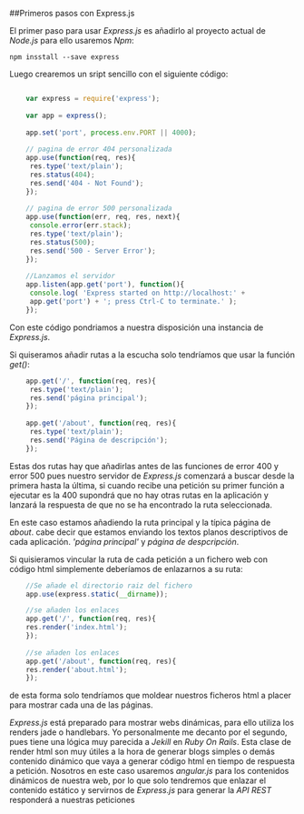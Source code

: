 ##Primeros pasos con Express.js

El primer paso para usar *Express.js* es añadirlo al proyecto actual de *Node.js* para ello usaremos *Npm*:

    npm insstall --save express

Luego crearemos un sript sencillo con el siguiente código:

```javascript

    var express = require('express');
    
    var app = express();
    
    app.set('port', process.env.PORT || 4000);
    
    // pagina de error 404 personalizada
    app.use(function(req, res){
     res.type('text/plain');
     res.status(404);
     res.send('404 - Not Found');
    });
    
    // pagina de error 500 personalizada
    app.use(function(err, req, res, next){
     console.error(err.stack);
     res.type('text/plain');
     res.status(500);
     res.send('500 - Server Error');
    });
    
    //Lanzamos el servidor
    app.listen(app.get('port'), function(){
     console.log( 'Express started on http://localhost:' +
     app.get('port') + '; press Ctrl-C to terminate.' );
    });

```

Con este código pondriamos a nuestra disposición una instancia de *Express.js*.

Si quiseramos añadir rutas a la escucha solo tendríamos que usar la función *get()*:

```javascript
    app.get('/', function(req, res){
     res.type('text/plain');
     res.send('página principal');
    });
    
    app.get('/about', function(req, res){
     res.type('text/plain');
     res.send('Página de descripción');
    }); 
```

Estas dos rutas hay que añadirlas antes de las funciones de error 400 y error 500 pues nuestro servidor de *Express.js* comenzará a buscar desde la primera hasta la última, si cuando recibe una petición su primer función a ejecutar es la 400 supondrá que no hay otras rutas en la aplicación y lanzará la respuesta de que no se ha encontrado la ruta seleccionada.

En este caso estamos añadiendo la ruta principal y la típica página de *about*. cabe decir que estamos enviando los textos planos descriptivos de cada aplicación. *'página principal'* y *página de despcripción*.

Si quisieramos vincular la ruta de cada petición a un fichero web con código html simplemente deberíamos de enlazarnos a su ruta:

```javascript
    //Se añade el directorio raiz del fichero
    app.use(express.static(__dirname));

    //se añaden los enlaces
    app.get('/', function(req, res){
	res.render('index.html');
    });
    
    //se añaden los enlaces
    app.get('/about', function(req, res){
	res.render('about.html');
    });
```

de esta forma solo tendríamos que moldear nuestros ficheros html a placer para mostrar cada una de las páginas.

*Express.js* está preparado para mostrar webs dinámicas, para ello utiliza los renders jade o handlebars. Yo personalmente me decanto por el segundo, pues tiene una lógica muy parecida a *Jekill* en *Ruby On Rails*. Esta clase de render html son muy útiles a la hora de generar blogs simples o demás contenido dinámico que vaya a generar código html en tiempo de respuesta a petición. Nosotros en este caso usaremos *angular.js* para los contenidos dinámicos de nuestra web, por lo que solo tendremos que enlazar el contenido estático y servirnos de *Express.js* para generar la *API REST* responderá a nuestras peticiones








